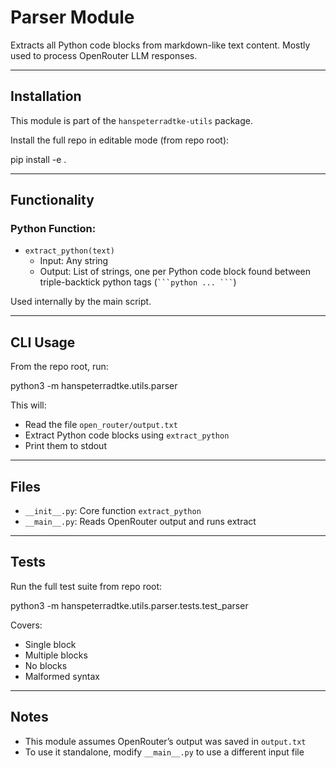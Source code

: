 # Parser Module

Extracts all Python code blocks from markdown-like text content. Mostly used to process OpenRouter LLM responses.

---

## Installation

This module is part of the `hanspeterradtke-utils` package.

Install the full repo in editable mode (from repo root):

pip install -e .

---

## Functionality

### Python Function:
- `extract_python(text)`
  - Input: Any string
  - Output: List of strings, one per Python code block found between triple-backtick python tags (` ```python ... ``` `)

Used internally by the main script.

---

## CLI Usage

From the repo root, run:

python3 -m hanspeterradtke.utils.parser

This will:
- Read the file `open_router/output.txt`
- Extract Python code blocks using `extract_python`
- Print them to stdout

---

## Files

- `__init__.py`: Core function `extract_python`
- `__main__.py`: Reads OpenRouter output and runs extract

---

## Tests

Run the full test suite from repo root:

python3 -m hanspeterradtke.utils.parser.tests.test_parser

Covers:
- Single block
- Multiple blocks
- No blocks
- Malformed syntax

---

## Notes

- This module assumes OpenRouter’s output was saved in `output.txt`
- To use it standalone, modify `__main__.py` to use a different input file
